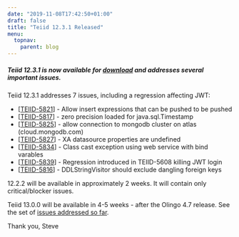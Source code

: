 ```yaml
---
date: "2019-11-08T17:42:50+01:00"
draft: false
title: "Teiid 12.3.1 Released"
menu:
  topnav:
    parent: blog
---
```


##### Teiid 12.3.1 is now available for [download](/teiid_wildfly/downloads/) and addresses several important issues.

<!--more-->

Teiid 12.3.1 addresses 7 issues, including a regression affecting JWT:

<ul>
<li>[<a href='https://issues.redhat.com/browse/TEIID-5821'>TEIID-5821</a>] -         Allow insert expressions that can be pushed to be pushed
</li>
<li>[<a href='https://issues.redhat.com/browse/TEIID-5817'>TEIID-5817</a>] -         zero precision loaded for java.sql.Timestamp
</li>
<li>[<a href='https://issues.redhat.com/browse/TEIID-5825'>TEIID-5825</a>] -         allow connection to mongodb cluster on atlas (cloud.mongodb.com)
</li>
<li>[<a href='https://issues.redhat.com/browse/TEIID-5827'>TEIID-5827</a>] -         XA datasource properties are undefined
</li>
<li>[<a href='https://issues.redhat.com/browse/TEIID-5834'>TEIID-5834</a>] -         Class cast exception using web service with bind varables
</li>
<li>[<a href='https://issues.redhat.com/browse/TEIID-5839'>TEIID-5839</a>] -         Regression introduced in TEIID-5608 killing JWT login
</li>
<li>[<a href='https://issues.redhat.com/browse/TEIID-5816'>TEIID-5816</a>] -         DDLStringVisitor should exclude dangling foreign keys
</li>
</ul>


12.2.2 will be available in approximately 2 weeks.  It will contain only critical/blocker issues.

Teiid 13.0.0 will be available in 4-5 weeks - after the Olingo 4.7 release.  See the set of [issues addressed so far](https://issues.redhat.com/projects/TEIID/versions/12340052).

Thank you, Steve